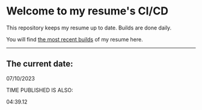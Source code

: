 # Welcome to my resume's CI/CD
This repository keeps my resume up to date. Builds are done daily.
  
You will find [the most recent builds](output/) of my resume here.
* * *
 
## The current date:  
 07/10/2023 
   
  
  
 TIME PUBLISHED IS ALSO: 
  
 04:39.12 
  
  
